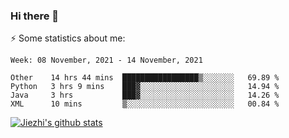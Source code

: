 ### Hi there 👋

⚡ Some statistics about me:


<!--START_SECTION:waka-->
```text
Week: 08 November, 2021 - 14 November, 2021

Other    14 hrs 44 mins  █████████████████▒░░░░░░░   69.89 % 
Python   3 hrs 9 mins    ███▓░░░░░░░░░░░░░░░░░░░░░   14.94 % 
Java     3 hrs           ███▓░░░░░░░░░░░░░░░░░░░░░   14.26 % 
XML      10 mins         ▒░░░░░░░░░░░░░░░░░░░░░░░░   00.84 % 
```
<!--END_SECTION:waka-->





[![Jiezhi's github stats](https://github-readme-stats.vercel.app/api?username=Jiezhi&show_icons=true)](https://github.com/Jiezhi/github-readme-stats)

<!--
[![Top Langs](https://github-readme-stats.vercel.app/api/top-langs/?username=Jiezhi&hide=javascript,html)](https://github.com/Jiezhi/github-readme-stats)

**Jiezhi/Jiezhi** is a ✨ _special_ ✨ repository because its `README.md` (this file) appears on your GitHub profile.

Here are some ideas to get you started:

- 🔭 I’m currently working on ...
- 🌱 I’m currently learning ...
- 👯 I’m looking to collaborate on ...
- 🤔 I’m looking for help with ...
- 💬 Ask me about ...
- 📫 How to reach me: ...
- 😄 Pronouns: ...
- ⚡ Fun fact: ...
-->


